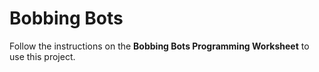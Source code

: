 # Bobbing Bots

Follow the instructions on the **Bobbing Bots Programming Worksheet** to use this project.

